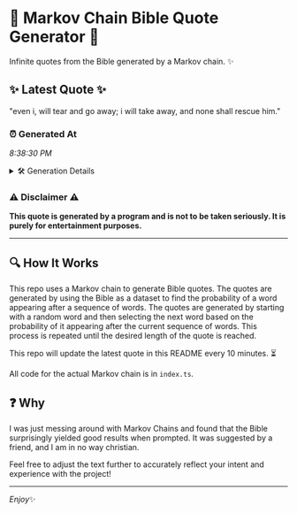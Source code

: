 # 📖 Markov Chain Bible Quote Generator 📖

Infinite quotes from the Bible generated by a Markov chain. ✨

## ✨ Latest Quote ✨
"even i, will tear and go away; i will take away, and none shall rescue him."

### ⏰ Generated At
*8:38:30 PM*

<details>
    <summary>🛠️ Generation Details</summary>
    <p>
        <strong>🌱 Seed:</strong> even<br>
        <strong>🔄 Iterations:</strong> 15<br>
        <strong>📜 Context History:</strong><br>[ even ]: i,<br>[ even, i, ]: will<br>[ even, i,, will ]: tear<br>[ even, i,, will, tear ]: and<br>[ even, i,, will, tear, and ]: go<br>[ even, i,, will, tear, and, go ]: away;<br>[ i,, will, tear, and, go, away; ]: i<br>[ will, tear, and, go, away;, i ]: will<br>[ tear, and, go, away;, i, will ]: take<br>[ and, go, away;, i, will, take ]: away,<br>[ go, away;, i, will, take, away, ]: and<br>[ away;, i, will, take, away,, and ]: none<br>[ i, will, take, away,, and, none ]: shall<br>[ will, take, away,, and, none, shall ]: rescue<br>[ take, away,, and, none, shall, rescue ]: him.<br>
    </p>
</details>

### ⚠️ Disclaimer ⚠️
**This quote is generated by a program and is not to be taken seriously. It is purely for entertainment purposes.**

---

## 🔍 How It Works

This repo uses a Markov chain to generate Bible quotes. The quotes are generated by using the Bible as a dataset to find the probability of a word appearing after a sequence of words. The quotes are generated by starting with a random word and then selecting the next word based on the probability of it appearing after the current sequence of words. This process is repeated until the desired length of the quote is reached.

This repo will update the latest quote in this README every 10 minutes. ⏳

All code for the actual Markov chain is in `index.ts`.

## ❓ Why

I was just messing around with Markov Chains and found that the Bible surprisingly yielded good results when prompted. 
It was suggested by a friend, and I am in no way christian.

Feel free to adjust the text further to accurately reflect your intent and experience with the project!

---

*Enjoy*✨
